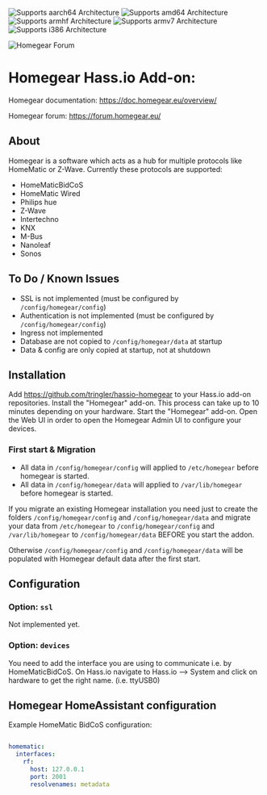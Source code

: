 ![Supports aarch64 Architecture][aarch64-shield]
![Supports amd64 Architecture][amd64-shield]
![Supports armhf Architecture][armhf-shield]
![Supports armv7 Architecture][armv7-shield]
![Supports i386 Architecture][i386-shield]

![Homegear Forum][forum-shield]

# Homegear Hass.io Add-on:
Homegear documentation: https://doc.homegear.eu/overview/

Homegear forum: https://forum.homegear.eu/

## About

Homegear is a software which acts as a hub for multiple protocols like HomeMatic or Z-Wave.
Currently these protocols are supported:

* HomeMaticBidCoS
* HomeMatic Wired
* Philips hue
* Z-Wave
* Intertechno
* KNX
* M-Bus
* Nanoleaf
* Sonos

## To Do / Known Issues

* SSL is not implemented (must be configured by `/config/homegear/config`)
* Authentication is not implemented (must be configured by `/config/homegear/config`)
* Ingress not implemented
* Database are not copied to `/config/homegear/data` at startup
* Data & config are only copied at startup, not at shutdown  

## Installation

Add https://github.com/tringler/hassio-homegear to your Hass.io add-on repositories.
Install the "Homegear" add-on. This process can take up to 10 minutes depending on your hardware.
Start the "Homegear" add-on.
Open the Web UI in order to open the Homegear Admin UI to configure your devices.

### First start & Migration
* All data in `/config/homegear/config` will applied to `/etc/homegear` before homegear is started.
* All data in `/config/homegear/data` will applied to `/var/lib/homegear` before homegear is started.

If you migrate an existing Homegear installation you need just to create the folders `/config/homegear/config` and `/config/homegear/data`
and migrate your data from `/etc/homegear` to `/config/homegear/config` and `/var/lib/homegear` to `/config/homegear/data` BEFORE you start the addon.

Otherwise `/config/homegear/config` and `/config/homegear/data` will be populated with Homegear default data after the first start.

## Configuration

### Option: `ssl`

Not implemented yet.

### Option: `devices`

You need to add the interface you are using to communicate i.e. by HomeMaticBidCoS.
On Hass.io navigate to Hass.io --> System and click on hardware to get the right name. (i.e. ttyUSB0)

## Homegear HomeAssistant configuration

Example HomeMatic BidCoS configuration:

```yaml

homematic:
  interfaces:
    rf:
      host: 127.0.0.1
      port: 2001
      resolvenames: metadata

```


[aarch64-shield]: https://img.shields.io/badge/aarch64-yes-green.svg
[amd64-shield]: https://img.shields.io/badge/amd64-yes-green.svg
[armhf-shield]: https://img.shields.io/badge/armhf-no-red.svg
[armv7-shield]: https://img.shields.io/badge/armv7-yes-green.svg
[i386-shield]: https://img.shields.io/badge/i386-no-red.svg
[forum-shield]: https://img.shields.io/badge/community-forum-brightgreen.svg
[forum]: https://forum.homegear.eu/
